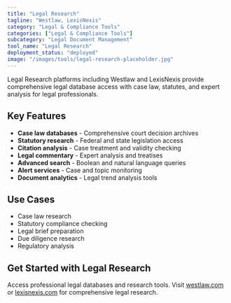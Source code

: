 ```yaml
---
title: "Legal Research"
tagline: "Westlaw, LexisNexis"
category: "Legal & Compliance Tools"
categories: ["Legal & Compliance Tools"]
subcategory: "Legal Document Management"
tool_name: "Legal Research"
deployment_status: "deployed"
image: "/images/tools/legal-research-placeholder.jpg"
---
```

Legal Research platforms including Westlaw and LexisNexis provide comprehensive legal database access with case law, statutes, and expert analysis for legal professionals.

## Key Features

- **Case law databases** - Comprehensive court decision archives
- **Statutory research** - Federal and state legislation access
- **Citation analysis** - Case treatment and validity checking
- **Legal commentary** - Expert analysis and treatises
- **Advanced search** - Boolean and natural language queries
- **Alert services** - Case and topic monitoring
- **Document analytics** - Legal trend analysis tools

## Use Cases

- Case law research
- Statutory compliance checking
- Legal brief preparation
- Due diligence research
- Regulatory analysis

## Get Started with Legal Research

Access professional legal databases and research tools. Visit [westlaw.com](https://legal.thomsonreuters.com/en/products/westlaw) or [lexisnexis.com](https://www.lexisnexis.com) for comprehensive legal research.
